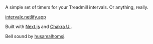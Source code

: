 A simple set of timers for your Treadmill intervals. Or anything, really.

[intervalx.netlify.app](https://intervalx.netlify.app/)

Built with [Next.js](https://nextjs.org/) and [Chakra UI](https://chakra-ui.com/).

Bell sound by [husamalhomsi](https://freesound.org/people/husamalhomsi/).
